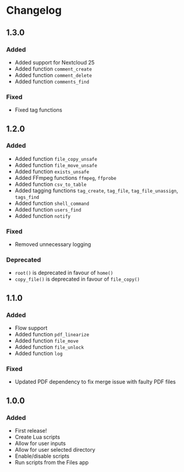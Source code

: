 # Changelog

## 1.3.0

### Added
- Added support for Nextcloud 25
- Added function `comment_create`
- Added function `comment_delete`
- Added function `comments_find`

### Fixed
- Fixed tag functions


## 1.2.0

### Added

- Added function `file_copy_unsafe`
- Added function `file_move_unsafe`
- Added function `exists_unsafe`
- Added FFmpeg functions `ffmpeg`, `ffprobe`
- Added function `csv_to_table`
- Added tagging functions `tag_create`, `tag_file`, `tag_file_unassign`, `tags_find`
- Added function `shell_command`
- Added function `users_find` 
- Added function `notify`

### Fixed
- Removed unnecessary logging

### Deprecated
- `root()` is deprecated in favour of `home()`
- `copy_file()` is deprecated in favour of `file_copy()`


## 1.1.0

### Added

- Flow support
- Added function `pdf_linearize`
- Added function `file_move`
- Added function `file_unlock`
- Added function `log`

### Fixed
- Updated PDF dependency to fix merge issue with faulty PDF files


## 1.0.0

### Added

- First release!
- Create Lua scripts
- Allow for user inputs
- Allow for user selected directory
- Enable/disable scripts
- Run scripts from the Files app
